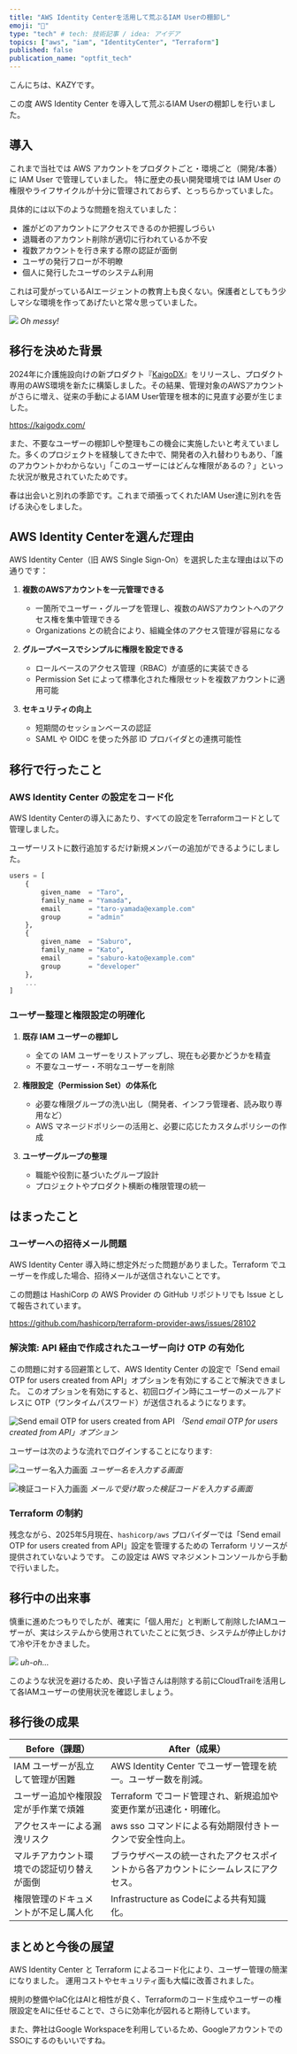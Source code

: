 ```yaml
---
title: "AWS Identity Centerを活用して荒ぶるIAM Userの棚卸し"
emoji: "🦖"
type: "tech" # tech: 技術記事 / idea: アイデア
topics: ["aws", "iam", "IdentityCenter", "Terraform"]
published: false
publication_name: "optfit_tech"
---
```


こんにちは、KAZYです。

この度 AWS Identity Center を導入して荒ぶるIAM Userの棚卸しを行いました。

## 導入

これまで当社では AWS アカウントをプロダクトごと・環境ごと（開発/本番）に IAM User で管理していました。
特に歴史の長い開発環境では IAM User の権限やライフサイクルが十分に管理されておらず、とっちらかっていました。

具体的には以下のような問題を抱えていました：

- 誰がどのアカウントにアクセスできるのか把握しづらい
- 退職者のアカウント削除が適切に行われているか不安
- 複数アカウントを行き来する際の認証が面倒
- ユーザの発行フローが不明瞭
- 個人に発行したユーザのシステム利用

これは可愛がっているAIエージェントの教育上も良くない。保護者としてもう少しマシな環境を作ってあげたいと常々思っていました。

![](/images/aa834f19c46f77/messy.png)
*Oh messy!*

## 移行を決めた背景

2024年に介護施設向けの新プロダクト『[KaigoDX](https://kaigodx.com/)』をリリースし、プロダクト専用のAWS環境を新たに構築しました。その結果、管理対象のAWSアカウントがさらに増え、従来の手動によるIAM User管理を根本的に見直す必要が生じました。

https://kaigodx.com/

また、不要なユーザーの棚卸しや整理もこの機会に実施したいと考えていました。多くのプロジェクトを経験してきた中で、開発者の入れ替わりもあり、「誰のアカウントかわからない」「このユーザーにはどんな権限があるの？」といった状況が散見されていたためです。

春は出会いと別れの季節です。これまで頑張ってくれたIAM User達に別れを告げる決心をしました。

## AWS Identity Centerを選んだ理由

AWS Identity Center（旧 AWS Single Sign-On）を選択した主な理由は以下の通りです：

1. **複数のAWSアカウントを一元管理できる**
   - 一箇所でユーザー・グループを管理し、複数のAWSアカウントへのアクセス権を集中管理できる
   - Organizations との統合により、組織全体のアクセス管理が容易になる

2. **グループベースでシンプルに権限を設定できる**
   - ロールベースのアクセス管理（RBAC）が直感的に実装できる
   - Permission Set によって標準化された権限セットを複数アカウントに適用可能

3. **セキュリティの向上**
   - 短期間のセッションベースの認証
   - SAML や OIDC を使った外部 ID プロバイダとの連携可能性

## 移行で行ったこと

### AWS Identity Center の設定をコード化

AWS Identity Centerの導入にあたり、すべての設定をTerraformコードとして管理しました。

ユーザーリストに数行追加するだけ新規メンバーの追加ができるようにしました。


```terraform:locals.tf
users = [
    {
        given_name  = "Taro",
        family_name = "Yamada",
        email       = "taro-yamada@example.com"
        group       = "admin"
    },
    {
        given_name  = "Saburo",
        family_name = "Kato",
        email       = "saburo-kato@example.com"
        group       = "developer"
    },
    ...
]
```

### ユーザー整理と権限設定の明確化

1. **既存 IAM ユーザーの棚卸し**
   - 全ての IAM ユーザーをリストアップし、現在も必要かどうかを精査
   - 不要なユーザー・不明なユーザーを削除

2. **権限設定（Permission Set）の体系化**
   - 必要な権限グループの洗い出し（開発者、インフラ管理者、読み取り専用など）
   - AWS マネージドポリシーの活用と、必要に応じたカスタムポリシーの作成

3. **ユーザーグループの整理**
   - 職能や役割に基づいたグループ設計
   - プロジェクトやプロダクト横断の権限管理の統一

## はまったこと

### ユーザーへの招待メール問題

AWS Identity Center 導入時に想定外だった問題がありました。Terraform でユーザーを作成した場合、招待メールが送信されないことです。

この問題は HashiCorp の AWS Provider の GitHub リポジトリでも Issue として報告されています。

https://github.com/hashicorp/terraform-provider-aws/issues/28102

### 解決策: API 経由で作成されたユーザー向け OTP の有効化

この問題に対する回避策として、AWS Identity Center の設定で「Send email OTP for users created from API」オプションを有効にすることで解決できました。
このオプションを有効にすると、初回ログイン時にユーザーのメールアドレスに OTP（ワンタイムパスワード）が送信されるようになります。

![Send email OTP for users created from API](/images/aa834f19c46f77/screenshot-setting.png)
*「Send email OTP for users created from API」オプション*


ユーザーは次のような流れでログインすることになります:

![ユーザー名入力画面](/images/aa834f19c46f77/screenshot-username.png)
*ユーザー名を入力する画面*

![検証コード入力画面](/images/aa834f19c46f77/screenshot-required-verification-code.png)
*メールで受け取った検証コードを入力する画面*

### Terraform の制約

残念ながら、2025年5月現在、`hashicorp/aws` プロバイダーでは「Send email OTP for users created from API」設定を管理するための Terraform リソースが提供されていないようです。
この設定は AWS マネジメントコンソールから手動で行いました。

## 移行中の出来事
慎重に進めたつもりでしたが、確実に「個人用だ」と判断して削除したIAMユーザーが、実はシステムから使用されていたことに気づき、システムが停止しかけて冷や汗をかきました。

![](/images/aa834f19c46f77/error.png)
*uh-oh...*

このような状況を避けるため、良い子皆さんは削除する前にCloudTrailを活用して各IAMユーザーの使用状況を確認しましょう。

## 移行後の成果

| Before（課題）                              | After（成果）                                       |
|------------------------------------------|--------------------------------------------------|
| IAM ユーザーが乱立して管理が困難                     | AWS Identity Center でユーザー管理を統一。ユーザー数を削減。     |
| ユーザー追加や権限設定が手作業で煩雑                    | Terraform でコード管理され、新規追加や変更作業が迅速化・明確化。    |
| アクセスキーによる漏洩リスク                        | aws sso コマンドによる有効期限付きトークンで安全性向上。            |
| マルチアカウント環境での認証切り替えが面倒                 | ブラウザベースの統一されたアクセスポイントから各アカウントにシームレスにアクセス。 |
| 権限管理のドキュメントが不足し属人化                    | Infrastructure as Codeによる共有知識化。         |



## まとめと今後の展望

AWS Identity Center と Terraform によるコード化により、ユーザー管理の簡潔になりました。
運用コストやセキュリティ面も大幅に改善されました。

規則の整備やIaC化はAIと相性が良く、Terraformのコード生成やユーザーの権限設定をAIに任せることで、さらに効率化が図れると期待しています。

また、弊社はGoogle Workspaceを利用しているため、GoogleアカウントでのSSOにするのもいいですね。